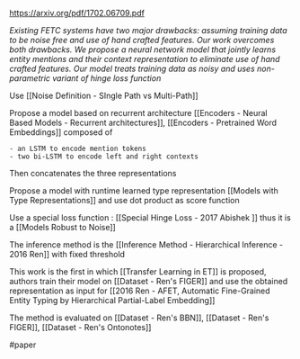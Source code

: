 https://arxiv.org/pdf/1702.06709.pdf

*Existing FETC systems have two major drawbacks: assuming training data to be noise free and use of hand crafted features. Our work overcomes both drawbacks. We propose a neural network model that jointly learns entity mentions and their context representation to eliminate use of hand crafted features. Our model treats training data as noisy and uses non-parametric variant of hinge loss function*

Use [[Noise Definition - SIngle Path vs Multi-Path]]

Propose a model based on recurrent architecture [[Encoders - Neural Based Models - Recurrent architectures]], [[Encoders - Pretrained Word Embeddings]] composed of

	- an LSTM to encode mention tokens
	- two bi-LSTM to encode left and right contexts
	
Then concatenates the three representations

Propose a model with runtime learned type representation [[Models with Type Representations]] and use dot product as score function 

Use a special loss function : [[Special Hinge Loss - 2017 Abishek ]] thus it is a [[Models Robust to Noise]]

The inference method is the [[Inference Method - Hierarchical Inference - 2016 Ren]] with fixed threshold

This work is the first in which [[Transfer Learning in ET]] is proposed, authors train their model on [[Dataset - Ren's FIGER]] and use the obtained representation as input for [[2016 Ren - AFET, Automatic Fine-Grained Entity Typing by Hierarchical Partial-Label Embedding]]

The method is evaluated on [[Dataset - Ren's BBN]], [[Dataset - Ren's FIGER]], [[Dataset - Ren's Ontonotes]]

#paper  